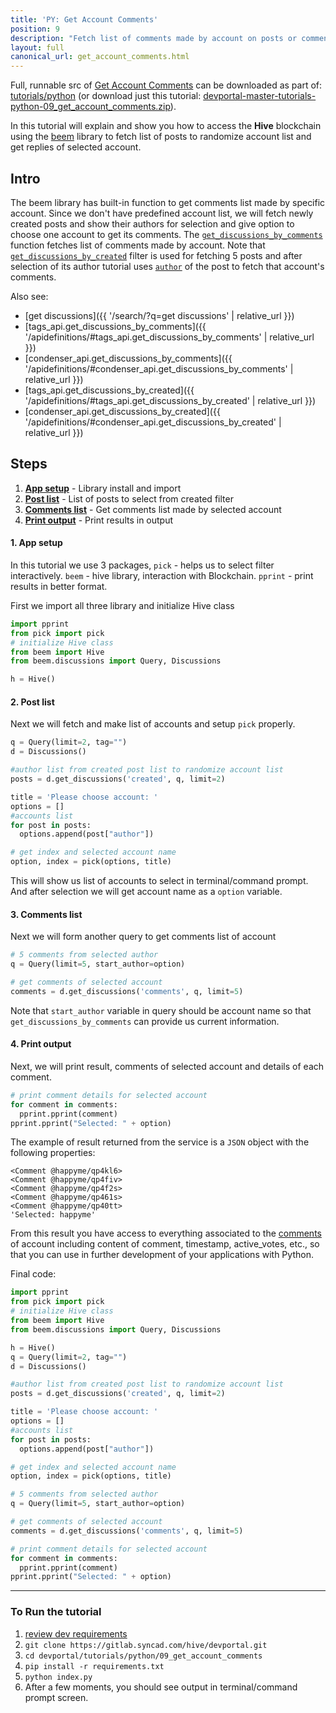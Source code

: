 ```yaml
---
title: 'PY: Get Account Comments'
position: 9
description: "Fetch list of comments made by account on posts or comments."
layout: full
canonical_url: get_account_comments.html
---
```

Full, runnable src of [Get Account Comments](https://gitlab.syncad.com/hive/devportal/-/tree/master/tutorials/python/09_get_account_comments) can be downloaded as part of: [tutorials/python](https://gitlab.syncad.com/hive/devportal/-/tree/master/tutorials/python) (or download just this tutorial: [devportal-master-tutorials-python-09_get_account_comments.zip](https://gitlab.syncad.com/hive/devportal/-/archive/master/devportal-master.zip?path=tutorials/python/09_get_account_comments)).

In this tutorial will explain and show you how to access the **Hive** blockchain using the [beem](https://github.com/holgern/beem) library to fetch list of posts to randomize account list and get replies of selected account.

## Intro

The beem library has built-in function to get comments list made by specific account. Since we don't have predefined account list, we will fetch newly created posts and show their authors for selection and give option to choose one account to get its comments. The [`get_discussions_by_comments`](https://beem.readthedocs.io/en/latest/beem.discussions.html#beem.discussions.Discussions_by_comments) function fetches list of comments made by account. Note that [`get_discussions_by_created`](https://beem.readthedocs.io/en/latest/beem.discussions.html#beem.discussions.Discussions_by_created) filter is used for fetching 5 posts and after selection of its author tutorial uses [`author`](https://beem.readthedocs.io/en/latest/beem.comment.html#beem.comment.Comment.author) of the post to fetch that account's comments. 

Also see:
* [get discussions]({{ '/search/?q=get discussions' | relative_url }})
* [tags_api.get_discussions_by_comments]({{ '/apidefinitions/#tags_api.get_discussions_by_comments' | relative_url }})
* [condenser_api.get_discussions_by_comments]({{ '/apidefinitions/#condenser_api.get_discussions_by_comments' | relative_url }})
* [tags_api.get_discussions_by_created]({{ '/apidefinitions/#tags_api.get_discussions_by_created' | relative_url }})
* [condenser_api.get_discussions_by_created]({{ '/apidefinitions/#condenser_api.get_discussions_by_created' | relative_url }})

## Steps

1.  [**App setup**](#app-setup) - Library install and import
1.  [**Post list**](#post-list) - List of posts to select from created filter 
1.  [**Comments list**](#comments-list) - Get comments list made by selected account
1.  [**Print output**](#print-output) - Print results in output

#### 1. App setup <a name="app-setup"></a>

In this tutorial we use 3 packages, `pick` - helps us to select filter interactively. `beem` - hive library, interaction with Blockchain. `pprint` - print results in better format.

First we import all three library and initialize Hive class

```python
import pprint
from pick import pick
# initialize Hive class
from beem import Hive
from beem.discussions import Query, Discussions

h = Hive()
```

#### 2. Post list <a name="post-list"></a>

Next we will fetch and make list of accounts and setup `pick` properly.

```python
q = Query(limit=2, tag="")
d = Discussions()

#author list from created post list to randomize account list
posts = d.get_discussions('created', q, limit=2)

title = 'Please choose account: '
options = []
#accounts list
for post in posts:
  options.append(post["author"])

# get index and selected account name
option, index = pick(options, title)
```

This will show us list of accounts to select in terminal/command prompt. And after selection we will get account name as a `option` variable.

#### 3. Comments list <a name="comments-list"></a>

Next we will form another query to get comments list of account

```python
# 5 comments from selected author
q = Query(limit=5, start_author=option)

# get comments of selected account
comments = d.get_discussions('comments', q, limit=5)
```

Note that `start_author` variable in query should be account name so that `get_discussions_by_comments` can provide us current information.

#### 4. Print output <a name="print-output"></a>

Next, we will print result, comments of selected account and details of each comment.

```python
# print comment details for selected account
for comment in comments:
  pprint.pprint(comment)
pprint.pprint("Selected: " + option)
```

The example of result returned from the service is a `JSON` object with the following properties:

```
<Comment @happyme/qp4kl6>
<Comment @happyme/qp4fiv>
<Comment @happyme/qp4f2s>
<Comment @happyme/qp461s>
<Comment @happyme/qp40tt>
'Selected: happyme'
```

From this result you have access to everything associated to the [comments](https://beem.readthedocs.io/en/latest/beem.comment.html#beem.comment.Comment) of account including content of comment, timestamp, active_votes, etc., so that you can use in further development of your applications with Python.

Final code:

```python
import pprint
from pick import pick
# initialize Hive class
from beem import Hive
from beem.discussions import Query, Discussions

h = Hive()
q = Query(limit=2, tag="")
d = Discussions()

#author list from created post list to randomize account list
posts = d.get_discussions('created', q, limit=2)

title = 'Please choose account: '
options = []
#accounts list
for post in posts:
  options.append(post["author"])

# get index and selected account name
option, index = pick(options, title)

# 5 comments from selected author
q = Query(limit=5, start_author=option) 

# get comments of selected account
comments = d.get_discussions('comments', q, limit=5)

# print comment details for selected account
for comment in comments:
  pprint.pprint(comment)
pprint.pprint("Selected: " + option)


```

---

### To Run the tutorial

1. [review dev requirements](getting_started.html)
1. `git clone https://gitlab.syncad.com/hive/devportal.git`
1. `cd devportal/tutorials/python/09_get_account_comments`
1. `pip install -r requirements.txt`
1. `python index.py`
1. After a few moments, you should see output in terminal/command prompt screen.
